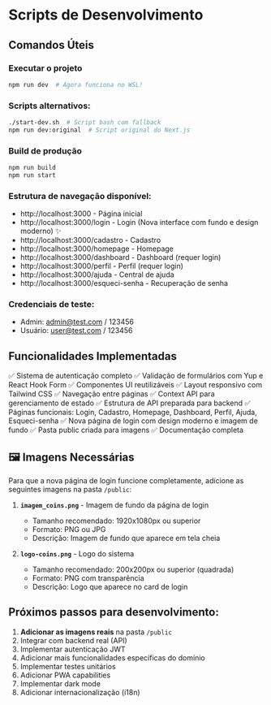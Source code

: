 # Scripts de Desenvolvimento

## Comandos Úteis

### Executar o projeto

```bash
npm run dev  # Agora funciona no WSL!
```

### Scripts alternativos:

```bash
./start-dev.sh  # Script bash com fallback
npm run dev:original  # Script original do Next.js
```

### Build de produção

```bash
npm run build
npm run start
```

### Estrutura de navegação disponível:

- http://localhost:3000 - Página inicial
- http://localhost:3000/login - Login (Nova interface com fundo e design moderno) ✨
- http://localhost:3000/cadastro - Cadastro
- http://localhost:3000/homepage - Homepage
- http://localhost:3000/dashboard - Dashboard (requer login)
- http://localhost:3000/perfil - Perfil (requer login)
- http://localhost:3000/ajuda - Central de ajuda
- http://localhost:3000/esqueci-senha - Recuperação de senha

### Credenciais de teste:

- Admin: admin@test.com / 123456
- Usuário: user@test.com / 123456

## Funcionalidades Implementadas

✅ Sistema de autenticação completo
✅ Validação de formulários com Yup e React Hook Form
✅ Componentes UI reutilizáveis
✅ Layout responsivo com Tailwind CSS
✅ Navegação entre páginas
✅ Context API para gerenciamento de estado
✅ Estrutura de API preparada para backend
✅ Páginas funcionais: Login, Cadastro, Homepage, Dashboard, Perfil, Ajuda, Esqueci-senha
✅ Nova página de login com design moderno e imagem de fundo
✅ Pasta public criada para imagens
✅ Documentação completa

## 🖼️ Imagens Necessárias

Para que a nova página de login funcione completamente, adicione as seguintes imagens na pasta `/public`:

1. **`imagem_coins.png`** - Imagem de fundo da página de login

   - Tamanho recomendado: 1920x1080px ou superior
   - Formato: PNG ou JPG
   - Descrição: Imagem de fundo que aparece em tela cheia

2. **`logo-coins.png`** - Logo do sistema
   - Tamanho recomendado: 200x200px ou superior (quadrada)
   - Formato: PNG com transparência
   - Descrição: Logo que aparece no card de login

## Próximos passos para desenvolvimento:

1. **Adicionar as imagens reais** na pasta `/public`
2. Integrar com backend real (API)
3. Implementar autenticação JWT
4. Adicionar mais funcionalidades específicas do domínio
5. Implementar testes unitários
6. Adicionar PWA capabilities
7. Implementar dark mode
8. Adicionar internacionalização (i18n)
